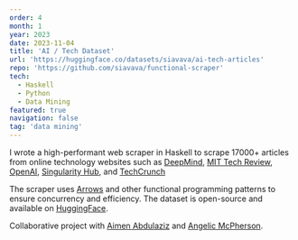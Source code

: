 ```yaml
---
order: 4
month: 1
year: 2023
date: 2023-11-04
title: 'AI / Tech Dataset'
url: 'https://huggingface.co/datasets/siavava/ai-tech-articles'
repo: 'https://github.com/siavava/functional-scraper'
tech:
  - Haskell
  - Python
  - Data Mining
featured: true
navigation: false
tag: 'data mining'
---
```


I wrote a high-performant web scraper
in Haskell to scrape 17000+ articles from
online technology websites such as
[DeepMind][deepmind],
[MIT Tech Review][mit-tech-review],
[OpenAI][openai],
[Singularity Hub][singuilarity-hub], and
[TechCrunch][tech-crunch]

The scraper uses [Arrows][arrows] and other functional programming
patterns to ensure concurrency and efficiency.
The dataset is open-source and available on [HuggingFace][huggingface].

Collaborative project with [Aimen Abdulaziz][aimen-abaziz] and [Angelic McPherson][angelic-mcpherson].

[tech-crunch]:            https://techcrunch.com/
[deepmind]:               https://deepmind.com/
[openai]:                 https://openai.com/
[singuilarity-hub]:       https://singularityhub.com/
[mit-tech-review]:        https://www.technologyreview.com/
[arrows]:                 https://www.cse.chalmers.se/~rjmh/afp-arrows.pdf
[aimen-abaziz]:           https://www.linkedin.com/in/aimen-abdulaziz/
[angelic-mcpherson]:      https://www.linkedin.com/in/angelic-mcpherson/
[huggingface]:            https://huggingface.co/datasets/siavava/ai-tech-articles

